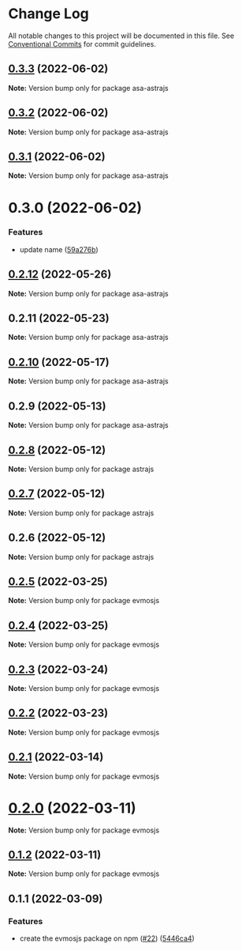 # Change Log

All notable changes to this project will be documented in this file.
See [Conventional Commits](https://conventionalcommits.org) for commit guidelines.

## [0.3.3](https://github.com/astraprotocol/astrajs/compare/asa-astrajs@0.3.2...asa-astrajs@0.3.3) (2022-06-02)

**Note:** Version bump only for package asa-astrajs

## [0.3.2](https://github.com/astraprotocol/astrajs/compare/asa-astrajs@0.3.1...asa-astrajs@0.3.2) (2022-06-02)

**Note:** Version bump only for package asa-astrajs

## [0.3.1](https://github.com/astraprotocol/astrajs/compare/asa-astrajs@0.3.0...asa-astrajs@0.3.1) (2022-06-02)

**Note:** Version bump only for package asa-astrajs

# 0.3.0 (2022-06-02)

### Features

* update name ([59a276b](https://github.com/astraprotocol/astrajs/commit/59a276b8fa1f11fd762f719f7511554b859b5b58))

## [0.2.12](https://github.com/astraprotocol/astrajs/compare/asa-astrajs@0.2.11...asa-astrajs@0.2.12) (2022-05-26)

**Note:** Version bump only for package asa-astrajs

## 0.2.11 (2022-05-23)

**Note:** Version bump only for package asa-astrajs

## [0.2.10](https://github.com/astraprotocol/astrajs/compare/asa-astrajs@0.2.9...asa-astrajs@0.2.10) (2022-05-17)

**Note:** Version bump only for package asa-astrajs

## 0.2.9 (2022-05-13)

**Note:** Version bump only for package asa-astrajs

## [0.2.8](https://github.com/astraprotocol/astrajs/compare/astrajs@0.2.7...astrajs@0.2.8) (2022-05-12)

**Note:** Version bump only for package astrajs

## [0.2.7](https://github.com/AstraProtocol/evmosjs/compare/astrajs@0.2.6...astrajs@0.2.7) (2022-05-12)

**Note:** Version bump only for package astrajs

## 0.2.6 (2022-05-12)

**Note:** Version bump only for package astrajs

## [0.2.5](https://github.com/tharsis/evmosjs/compare/evmosjs@0.2.4...evmosjs@0.2.5) (2022-03-25)

**Note:** Version bump only for package evmosjs

## [0.2.4](https://github.com/tharsis/evmosjs/compare/evmosjs@0.2.3...evmosjs@0.2.4) (2022-03-25)

**Note:** Version bump only for package evmosjs

## [0.2.3](https://github.com/tharsis/evmosjs/compare/evmosjs@0.2.2...evmosjs@0.2.3) (2022-03-24)

**Note:** Version bump only for package evmosjs

## [0.2.2](https://github.com/tharsis/evmosjs/compare/evmosjs@0.2.1...evmosjs@0.2.2) (2022-03-23)

**Note:** Version bump only for package evmosjs

## [0.2.1](https://github.com/tharsis/evmosjs/compare/evmosjs@0.2.0...evmosjs@0.2.1) (2022-03-14)

**Note:** Version bump only for package evmosjs

# [0.2.0](https://github.com/tharsis/evmosjs/compare/evmosjs@0.1.2...evmosjs@0.2.0) (2022-03-11)

**Note:** Version bump only for package evmosjs

## [0.1.2](https://github.com/tharsis/evmosjs/compare/evmosjs@0.1.1...evmosjs@0.1.2) (2022-03-11)

**Note:** Version bump only for package evmosjs

## 0.1.1 (2022-03-09)

### Features

* create the evmosjs package on npm ([#22](https://github.com/tharsis/evmosjs/issues/22)) ([5446ca4](https://github.com/tharsis/evmosjs/commit/5446ca4e6fc027c6d26d5fce598ba1a5d1480e54))
